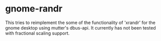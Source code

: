 # gnome-randr

This tries to reimplement the some of the functionality of 'xrandr' for the gnome desktop using mutter's dbus-api.
It currently has not been tested with fractional scaling support.
